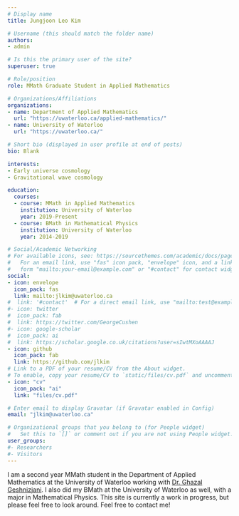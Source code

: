 ```yaml
---
# Display name
title: Jungjoon Leo Kim

# Username (this should match the folder name)
authors:
- admin

# Is this the primary user of the site?
superuser: true

# Role/position
role: MMath Graduate Student in Applied Mathematics

# Organizations/Affiliations
organizations:
- name: Department of Applied Mathematics
  url: "https://uwaterloo.ca/applied-mathematics/"
- name: University of Waterloo
  url: "https://uwaterloo.ca/"

# Short bio (displayed in user profile at end of posts)
bio: Blank

interests:
- Early universe cosmology
- Gravitational wave cosmology

education:
  courses:
  - course: MMath in Applied Mathematics
    institution: University of Waterloo
    year: 2019-Present
  - course: BMath in Mathematical Physics
    institution: University of Waterloo
    year: 2014-2019

# Social/Academic Networking
# For available icons, see: https://sourcethemes.com/academic/docs/page-builder/#icons
#   For an email link, use "fas" icon pack, "envelope" icon, and a link in the
#   form "mailto:your-email@example.com" or "#contact" for contact widget.
social:
- icon: envelope
  icon_pack: fas
  link: mailto:jlkim@uwaterloo.ca
#  link: '#contact'  # For a direct email link, use "mailto:test@example.org".
#- icon: twitter
#  icon_pack: fab
#  link: https://twitter.com/GeorgeCushen
#- icon: google-scholar
#  icon_pack: ai
#  link: https://scholar.google.co.uk/citations?user=sIwtMXoAAAAJ
- icon: github
  icon_pack: fab
  link: https://github.com/jlkim
# Link to a PDF of your resume/CV from the About widget.
# To enable, copy your resume/CV to `static/files/cv.pdf` and uncomment the lines below.
- icon: "cv"
  icon_pack: "ai"
  link: "files/cv.pdf"

# Enter email to display Gravatar (if Gravatar enabled in Config)
email: "jlkim@uwaterloo.ca"

# Organizational groups that you belong to (for People widget)
#   Set this to `[]` or comment out if you are not using People widget.
user_groups:
#- Researchers
#- Visitors
---
```


I am a second year MMath student in the Department of Applied Mathematics at the University of Waterloo working with [Dr. Ghazal Geshnizjani](https://ghazalgeshnizjani.wordpress.com/). I also did my BMath at the University of Waterloo as well, with a major in Mathematical Physics. This site is currently a work in progress, but please feel free to look around. Feel free to contact me!
